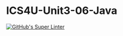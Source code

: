 # ICS4U-Unit3-06-Java
[![GitHub's Super Linter](https://github.com/cameron-teed/ICS4U-Unit3-06-Java/workflows/GitHub's%20Super%20Linter/badge.svg)](https://github.com/cameron-teed/ICS4U-Unit3-06-Java/actions)
